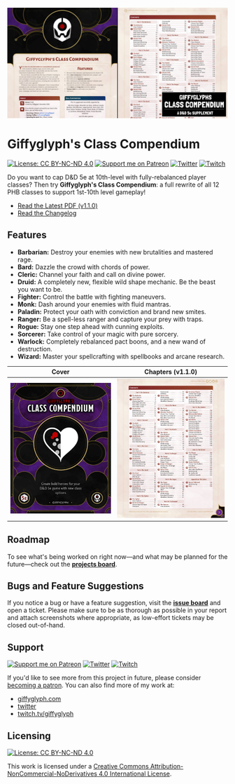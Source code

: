 ![Class Compendium Social Banner](./img/class-compendium-banner.jpg)

# Giffyglyph's Class Compendium

[![License: CC BY-NC-ND 4.0](https://img.shields.io/badge/License-CC%20BY--NC--ND%204.0-lightgrey.svg)](https://creativecommons.org/licenses/by-nc-nd/4.0/)
[![Support me on Patreon](https://img.shields.io/endpoint.svg?url=https%3A%2F%2Fshieldsio-patreon.vercel.app%2Fapi%3Fusername%3Dgiffyglyph%26type%3Dpatrons&style=flat-square)](https://patreon.com/giffyglyph)
[![Twitter](https://img.shields.io/twitter/follow/giffyglyph?color=%231DA1F2&style=flat-square)](http://twitter.com/giffyglyph)
[![Twitch](https://img.shields.io/twitch/status/giffyglyph?color=%23a45ee5&style=flat-square)](http://twitch.tv/giffyglyph)

Do you want to cap D&D 5e at 10th-level with fully-rebalanced player classes? Then try **Giffyglyph's Class Compendium**: a full rewrite of all 12 PHB classes to support 1st-10th level gameplay!

* [Read the Latest PDF (v1.1.0)](hhttps://github.com/giffyglyph/giffyglyphs-class-compendium/releases/download/v1.1.0/giffyglyphs_class_compendium_v1_1_0.pdf)
* [Read the Changelog](https://github.com/giffyglyph/giffyglyphs-monster-maker/blob/master/docs/CHANGELOG.md) 

## Features

* **Barbarian:** Destroy your enemies with new brutalities and mastered rage.
* **Bard:** Dazzle the crowd with chords of power.
* **Cleric:** Channel your faith and call on divine power.
* **Druid:** A completely new, flexible wild shape mechanic. Be the beast you want to be.
* **Fighter:** Control the battle with fighting maneuvers.
* **Monk:** Dash around your enemies with fluid mantras.
* **Paladin:** Protect your oath with conviction and brand new smites.
* **Ranger:** Be a spell-less ranger and capture your prey with traps.
* **Rogue:** Stay one step ahead with cunning exploits.
* **Sorcerer:** Take control of your magic with pure sorcery.
* **Warlock:** Completely rebalanced pact boons, and a new wand of destruction.
* **Wizard:** Master your spellcrafting with spellbooks and arcane research.

| Cover                                                    | Chapters (v1.1.0)                                           |
| -------------------------------------------------------- | ----------------------------------------------------------- |
| <img src="./img/class-compendium-cover.jpg" width="100%"> | <img src="./img/class-compendium-contents.jpg" width="100%"> |

## Roadmap

To see what's being worked on right now—and what may be planned for the future—check out the **[projects board](https://github.com/giffyglyph/giffyglyphs-class-compendium/projects)**.

## Bugs and Feature Suggestions

If you notice a bug or have a feature suggestion, visit the **[issue board](https://github.com/giffyglyph/giffyglyphs-class-compendium/issues)** and open a ticket. Please make sure to be as thorough as possible in your report and attach screenshots where appropriate, as low-effort tickets may be closed out-of-hand.

## Support

[![Support me on Patreon](https://img.shields.io/endpoint.svg?url=https%3A%2F%2Fshieldsio-patreon.vercel.app%2Fapi%3Fusername%3Dgiffyglyph%26type%3Dpatrons&style=flat-square)](https://patreon.com/giffyglyph)
[![Twitter](https://img.shields.io/twitter/follow/giffyglyph?color=%231DA1F2&style=flat-square)](http://twitter.com/giffyglyph)
[![Twitch](https://img.shields.io/twitch/status/giffyglyph?color=%23a45ee5&style=flat-square)](http://twitch.tv/giffyglyph)

If you'd like to see more from this project in future, please consider [becoming a patron](https://www.patreon.com/giffyglyph). You can also find more of my work at:

* [giffyglyph.com](https://giffyglyph.com)
* [twitter](https://twitter.com/giffyglyph)
* [twitch.tv/giffyglyph](https://twitch.tv/giffyglyph)

## Licensing

[![License: CC BY-NC-ND 4.0](https://img.shields.io/badge/License-CC%20BY--NC--ND%204.0-lightgrey.svg)](https://creativecommons.org/licenses/by-nc-nd/4.0/)

This work is licensed under a [Creative Commons Attribution-NonCommercial-NoDerivatives 4.0 International License](http://creativecommons.org/licenses/by-nc-nd/4.0/).
